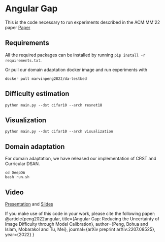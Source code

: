 # Angular Gap
This is the code necessary to run experiments described in the ACM MM'22 paper [Paper](https://arxiv.org/abs/2207.08525)
## Requirements
All the required packages can be installed by running `pip install -r requirements.txt`.

Or pull our domain adaptation docker image and run experiments with 
```
docker pull marvinpeng2022/da-testbed
```
## Difficulty estimation
```shell
python main.py --dst cifar10 --arch resnet18
```
## Visualization
```shell
python main.py --dst cifar10 --arch visualization
```
## Domain adaptation
For domain adaptation, we have released our implementation of CRST and Curricular DSAN.
```shell
cd DeepDA
bash run.sh
```
## Video
[Presentation](https://files.atypon.com/acm/f7197189de64e2075eb0a2c2d1eee630) and [Slides](https://github.com/pengbohua/AngularGap/blob/main/AngularGapPre.pdf)

If you make use of this code in your work, please cite the following paper:
@article{peng2022angular,
  title={Angular Gap: Reducing the Uncertainty of Image Difficulty through Model Calibration},
  author={Peng, Bohua and Islam, Mobarakol and Tu, Mei},
  journal={arXiv preprint arXiv:2207.08525},
  year={2022}
}
